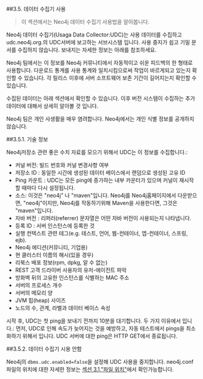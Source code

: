 ##3.5. 데이터 수집기 사용

> 이 섹션에서는 Neo4j 데이터 수집기 사용법을 알아봅니다. 

Neo4j 데이터 수집기(Usaga Data Collector:UDC)는 사용 데이터를 수집하고 udc.neo4j.org.의 UDC서버에 보고하는 서브시스템 입니다. 사용 중지가 쉽고 기밀 문서를 수집하지 않습니다. 보내지는 자세한 정보는 아래를 참조하세요.

Neo4j 팀에서는 이 정보를 Neo4j 커뮤니티에서 자동적이고 쉬운 피드백의 한 형태로 사용합니다. 다운로드 통계를 사용 통계와 일치시킴으로써 작업이 바르게되고 있는지 확인할 수 있습니다. 각 릴리스 이후에 서버 소프트웨어 보존 기간이 길어지는지 확인할 수 있습니다.

수집된 데이터는 아래 섹션에서 확인할 수 있습니다. 이후 버전 시스템이 수집하는 추가 데이터에 대해서 상세히 알아볼 것 입니다. 
 

Neo4j 팀은 개인 사생활을 매우 염려합니다. Neo4j에서는 개인 식별 정보를 공개하지 않습니다. 

 
##3.5.1. 기술 정보

Neo4j저장소 관련 좋은 수치 자료를 모으기 위해서 UDC는 이 정보를 수집합니다.:

+ 커널 버전: 빌드 번호와 커널 변경사항 여부 
+ 저장소 ID : 동일한 시간에 생성된 데이터 베이스에서 랜덤으로 생성된 고유 ID
+ Ping 카운트 : UDC는 모든 ping에 증가하는 내부 카운터가 있으며 커널이 재시작할 때마다 다시 설정됩니다.
+ 소스: 이것은 "neo4j" 나 "maven"입니다. Neo4j를 Neo4j홈페이지에서 다운받으면, "neo4j"이지만, Neo4j를 작동하기위해
Maven을 사용한다면, 그것은 "maven"입니다.
+ 자바 버전 : 리퍼러(referrer) 문자열은 어떤 자바 버전이 사용되는지 나타냅니다.
+ 등록 ID : 서버 인스턴스에 등록한 것
+ 실행 컨텍스트 관련 테그(e.g. 테스트, 언어, 웹-컨테이너, 앱-컨테이너, 스프링, ejb).
+ Neo4j 에디션(커뮤니티, 기업용)
+ 현 클러스터 이름의 해시(있을 경우)
+ 리북스 배포 정보(rpm, dpkg, 알 수 없는)
+ REST 고객 드라이버 사용자의 유저-에이전트 파악
+ 방화벽 뒤의 고유한 인스턴스를 식별하는 MAC 주소
+ 서버의 프로세스 개수
+ 서버의 메모리 양
+ JVM 힙(heap) 사이즈
+ 노드의 수, 관계, 라벨과 데이터 베이스 속성


시작 후, UDC는 첫 ping을 보내기 전까지 10분을 대기합니다. 두 가지 이유에서 입니다.: 먼저, UDC로 인해 속도가 늦어지는 것을 예방하고, 자동 테스트에서 pings을 최소화하기 위해서 입니다. UDC 서버에 대한 ping은 HTTP GET에서 종료됩니다. 

##3.5.2. 데이터 수집기 시용 안함

Neo4j의 ```dbms.udc.enabled=false```을 설정해 UDC 사용을 중지합니다. neo4j.conf 파일의 위치에 대한 자세한 정보는 [섹션 3.1,"파일 위치"]("https://neo4j.com/docs/operations-manual/current/configuration/file-locations/")에서 확인가능합니다. 



